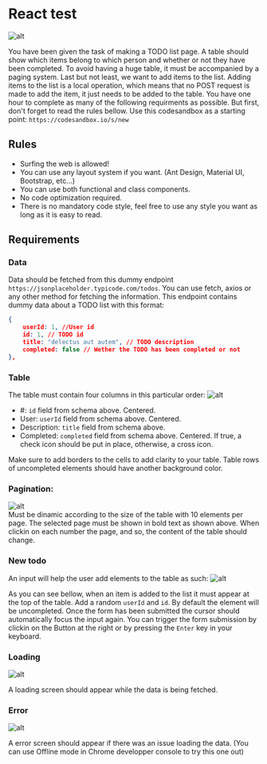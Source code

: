 # React test

![alt](https://i.imgur.com/i2pmojo.gif)

You have been given the task of making a TODO list page. A table should show which items belong to which person and whether or not they have been completed. To avoid having a huge table, it must be accompanied by a paging system. Last but not least, we want to add items to the list. Adding items to the list is a local operation, which means that no POST request is made to add the item, it just needs to be added to the table.
You have one hour to complete as many of the following requirments as possible. But first, don't forget to read the rules bellow. Use this codesandbox as a starting point: `https://codesandbox.io/s/new`

## Rules

- Surfing the web is allowed!
- You can use any layout system if you want. (Ant Design, Material UI, Bootstrap, etc...)
- You can use both functional and class components.
- No code optimization required.
- There is no mandatory code style, feel free to use any style you want as long as it is easy to read.

## Requirements

### Data

Data should be fetched from this dummy endpoint `https://jsonplaceholder.typicode.com/todos`. You can use fetch, axios or any other method for fetching the information. This endpoint contains dummy data about a TODO list with this format:

```json
{
	userId: 1, //User id
	id: 1, // TODO id
	title: "delectus aut autem", // TODO description
	completed: false // Wether the TODO has been completed or not
},
```

### Table

The table must contain four columns in this particular order:
![alt](https://i.imgur.com/mctJwEg.png)

- #: `id` field from schema above. Centered.
- User: `userId` field from schema above. Centered.
- Description: `title` field from schema above.
- Completed: `completed` field from schema above. Centered. If true, a check icon should be put in place, otherwise, a cross icon.

Make sure to add borders to the cells to add clarity to your table.
Table rows of uncompleted elements should have another background color.

### Pagination:

![alt](https://i.imgur.com/HeEA49v.png)
<br>
Must be dinamic according to the size of the table with 10 elements per page. The selected page must be shown in bold text as shown above. When clickin on each number the page, and so, the content of the table should change.

### New todo

An input will help the user add elements to the table as such:
![alt](https://i.imgur.com/ntWfNrg.gif)

As you can see bellow, when an item is added to the list it must appear at the top of the table. Add a random `userId` and `id`. By default the element will be uncompleted. Once the form has been submitted the cursor should automatically focus the input again. You can trigger the form submission by clickin on the Button at the right or by pressing the `Enter` key in your keyboard.

### Loading

![alt](https://i.imgur.com/jTl8EkD.gif)

A loading screen should appear while the data is being fetched.

### Error

![alt](https://i.imgur.com/dSB9yLE.gif)

A error screen should appear if there was an issue loading the data. (You can use Offline mode in Chrome developper console to try this one out)
